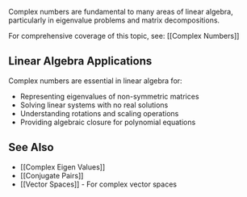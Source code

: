 ---
---


Complex numbers are fundamental to many areas of linear algebra, particularly in eigenvalue problems and matrix decompositions.

For comprehensive coverage of this topic, see: [[Complex Numbers]]

## Linear Algebra Applications

Complex numbers are essential in linear algebra for:

- Representing eigenvalues of non-symmetric matrices
- Solving linear systems with no real solutions
- Understanding rotations and scaling operations
- Providing algebraic closure for polynomial equations

## See Also

- [[Complex Eigen Values]]
- [[Conjugate Pairs]]
- [[Vector Spaces]] - For complex vector spaces
